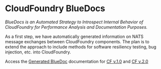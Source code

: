 CloudFoundry BlueDocs
=====================

*BlueDocs is an Automated Strategy to Introspect Internal Behavior of CloudFoundry for Performance Analysis and Documentation Purposes.*

As a first step, we have automatically generated information on NATS message exchanges between CloudFoundry components. The plan is to extend the approach to include methods for software resiliency testing, bug injection, etc. into CloudFoundry.

Access the [Generated BlueDoc](https://rawgithub.com/nkaviani/cloudfoundry-bluedocs/master/index.html) documentation for [CF v.1.0](https://rawgithub.com/nkaviani/cloudfoundry-bluedocs/master/cf-v1/docs/index.html) and [CF v.2.0](https://rawgithub.com/nkaviani/cloudfoundry-bluedocs/master/cf-v2/docs/index.html)
